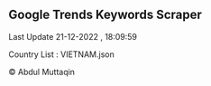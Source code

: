 

## Google Trends Keywords Scraper 
 
Last Update 21-12-2022 , 18:09:59

Country List :
VIETNAM.json



© Abdul Muttaqin 
